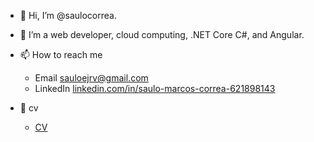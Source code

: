 - 👋 Hi, I’m @saulocorrea.

- 👀 I’m a web developer, cloud computing, .NET Core C#, and Angular.

- 📫 How to reach me
  - Email [sauloejrv@gmail.com](sauloejrv@gmail.com)
  - LinkedIn [linkedin.com/in/saulo-marcos-correa-621898143](https://www.linkedin.com/in/saulo-marcos-correa-621898143)

- 📜 cv
  - [CV](https://github.com/saulocorrea/saulocorrea/blob/main/cv/Resume%20Saulo%20Marcos%20Corr%C3%AAa.pdf)

<!---
saulocorrea/saulocorrea is a ✨ special ✨ repository because its `README.md` (this file) appears on your GitHub profile.
You can click the Preview link to take a look at your changes.
--->
